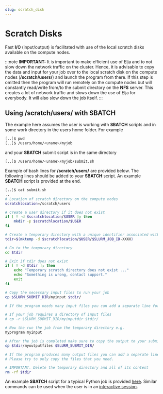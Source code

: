```yaml
---
slug: scratch_disk
---
```


# Scratch Disks

Fast **I/O** (input/output) is facilitated with use of the local scratch disks available on the compute nodes.

:::note
**IMPORTANT:** It is important to make efficient use of Elja and to not slow down the network traffic on the cluster. Hence, it is advisable to copy the data and input for your job over to the local scratch disk on the compute nodes (**/scratch/users/**) and launch the program from there. If this step is omitted then the program will run remotely on the compute nodes but will constantly read/write from/to the submit directory on the **NFS** server. This creates a lot of network traffic and slows down the use of Elja for everybody. It will also slow down the job itself.
:::

## Using /scratch/users/ with SBATCH

The example here assumes the user is working with **SBATCH** scripts and in some work directory in the users home folder. For example

```bash
[..]$ pwd
[..]$ /users/home/<uname>/myjob
```

and your **SBATCH** submit script is in the same directory

```bash
[..]$ /users/home/<uname>/myjob/submit.sh
```

Example of bash lines for **/scratch/users/** are provided below. The following lines should be added to your **SBATCH** script. An example **SBATCH** script is provided at the end.

```bash
[..]$ cat submit.sh
..
# Location of scratch directory on the compute nodes
scratchlocation=/scratch/users

# Create a user directory if it does not exist
if [ ! -d $scratchlocation/$USER ]; then
    mkdir -p $scratchlocation/$USER
fi

# Create a temporary directory with a unique identifier associated with your jobid
tdir=$(mktemp -d $scratchlocation/$USER/$SLURM_JOB_ID-XXXX)

# Go to the temporary directory
cd $tdir

# Exit if tdir does not exist
if [ ! -d $tdir ]; then
    echo "Temporary scratch directory does not exist ..."
    echo "Something is wrong, contact support."
    exit
fi

# Copy the necessary input files to run your job
cp $SLURM_SUBMIT_DIR/myinput $tdir/

# If the program needs many input files you can add a separate line for each file.

# If your job requires a directory of input files
# cp -r $SLURM_SUBMIT_DIR/myinputdir $tdir/

# Now the run the job from the temporary directory e.g.
myprogram myinput

# After the job is completed make sure to copy the output to your submit directory.
cp $tdir/myoutputfiles $SLURM_SUBMIT_DIR/

# If the program produces many output files you can add a separate line for each file.
# Please try to only copy the files that you need.

# IMPORTANT. Delete the temporary directory and all of its content
rm -rf $tdir

```

An example **SBATCH** script for a typical Python job is provided [here](../files/py_submit.txt). Similar commands can be used when the user is in an [interactive session](interactive_session).
